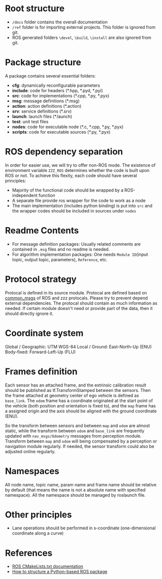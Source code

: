 # Root structure
- `/docs` folder contains the overall documentation
- `/ref` folder is for importing external projects. This folder is ignored from git.
- ROS generated folders `\devel`, `\build`, `\install` are also ignored from git.

# Package structure
A package contains several essential folders:

- **cfg**: dynamically reconfigurable parameters
- **include**: code for headers (*.hpp, *.pyd, *.pyi)
- **src**: code for implementations (*.cpp, *.py, *.pyx)
- **msg**: message definitions (*.msg)
- **action**: action definitions (*.action)
- **srv**: service definitions (*.srv)
- **launch**: launch files (*.launch)
- **test**: unit test files
- **nodes**: code for executable node (*.c, *.cpp, *.py, *.pyx)
- **scripts**: code for executable sources (*.py, *.pyx)

# ROS dependency separation
In order for easier use, we will try to offer non-ROS mode. The existence of environment variable `ZZZ_ROS` determines whether the code is built upon ROS or not. To achieve this flexity, each code should have several principles:
- Majority of the functional code should be wrapped by a ROS-independent function
- A separate file provide ros wrapper for the code to work as a node
- The main implementation (includes python binding) is put into `src` and the wrapper codes should be included in sources under `nodes`

# Readme Contents
- For message definition packages: Usually related comments are contained in `.msg` files and no readme is needed.
- For algorithm implementation packages: One needs `Module IO`(input topic, output topic, parameters), `Reference`, etc.

# Protocol strategy
Protocal is defined in its source module. Protocal are defined based on [common_msgs](https://github.com/ros/common_msgs) of ROS and zzz protocals. Please try to prevent depend external dependencies. The protocal should contain as much information as needed. If certain module doesn't need or provide part of the data, then it should directly ignore it.

# Coordinate system
Global / Geographic: UTM WGS-84
Local / Ground: East-North-Up (ENU)
Body-fixed: Forward-Left-Up (FLU)

# Frames definition
Each sensor has an attached frame, and the extrinsic calibration result should be published as tf.TransformStamped between the sensors. Then the frame attached at geometry center of ego vehicle is defined as `base_link`. The `odom` frame has a coordinate originated at the start point of the vehicle (both position and orientation is fixed to), and the `map` frame has a assigned origin and the axis should be aligned with the ground coordinate (ENU).

So the transform between sensors and between `map` and `odom` are almost static, while the transform between `odom` and `base_link` are frequently updated with `nav_msgs/Odometry` messages from perception module. Transform between `map` and `odom` will being compensated by a perception or navigation module regularly. If needed, the sensor transform could also be adjusted online regularly.

# Namespaces

All node name, topic name, param name and frame name should be relative by default (that means the name is not a absolute name with specified namespace). All the namespace should be managed by roslaunch file.

# Other principles
- Lane operations should be performed in s-coordinate (one-dimensional coordinate along a curve)

# References
- [ROS CMakeLists.txt documentation](http://wiki.ros.org/catkin/CMakeLists.txt)
- [How to structure a Python-based ROS package](http://www.artificialhumancompanions.com/structure-python-based-ros-package/)
